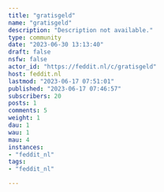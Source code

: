 ```yaml
---
title: "gratisgeld" 
name: "gratisgeld"
description: "Description not available."
type: community
date: "2023-06-30 13:13:40"
draft: false
nsfw: false
actor_id: "https://feddit.nl/c/gratisgeld"
host: feddit.nl
lastmod: "2023-06-17 07:51:01"
published: "2023-06-17 07:46:57"
subscribers: 20
posts: 1
comments: 5
weight: 1
dau: 1
wau: 1
mau: 4
instances:
- "feddit_nl"
tags: 
- "feddit_nl"

---
```

